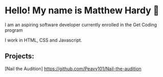# Hello! My name is Matthew Hardy 👋


I am an aspiring software developer currently enrolled in the Get Coding program

I work in HTML, CSS and Javascript.

## Projects:

[Nail the Audition] https://github.com/Peavy101/Nail-the-audition


 
